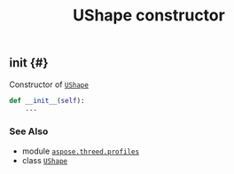 ﻿---
title: UShape constructor
second_title: Aspose.3D for Python via .NET API References
description: 
type: docs
weight: 10
url: /aspose.threed.profiles/ushape/__init__/
is_root: false
---

## __init__ {#}

Constructor of [`UShape`](/3d/python-net/aspose.threed.profiles/ushape)



```python
def __init__(self):
    ...
```





### See Also
* module [`aspose.threed.profiles`](../../)
* class [`UShape`](/3d/python-net/aspose.threed.profiles/ushape)
